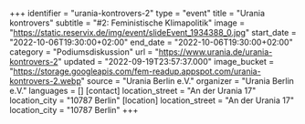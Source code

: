 +++
identifier = "urania-kontrovers-2"
type = "event"
title = "Urania kontrovers"
subtitle = "#2: Feministische Klimapolitik"
image = "https://static.reservix.de/img/event/slideEvent_1934388_0.jpg"
start_date = "2022-10-06T19:30:00+02:00"
end_date = "2022-10-06T19:30:00+02:00"
category = "Podiumsdiskussion"
url = "https://www.urania.de/urania-kontrovers-2"
updated = "2022-09-19T23:57:37.000"
image_bucket = "https://storage.googleapis.com/fem-readup.appspot.com/urania-kontrovers-2.webp"
source = "Urania Berlin e.V."
organizer = "Urania Berlin e.V."
languages = []
[contact]
location_street = "An der Urania 17"
location_city = "10787 Berlin"
[location]
location_street = "An der Urania 17"
location_city = "10787 Berlin"
+++